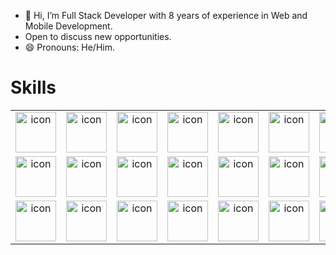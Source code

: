 - 👋 Hi, I’m Full Stack Developer with 8 years of experience in Web and Mobile Development.
- Open to discuss new opportunities.
- 😄 Pronouns: He/Him.

# Skills
<table align="center">
  <tr>
    <td align="center" width="65">
      <img src="https://skillicons.dev/icons?i=nodejs" alt="icon" height="65">
    </td>
    <td align="center" width="65">
      <img src="https://skillicons.dev/icons?i=express" alt="icon" height="65">
    </td>
    <td align="center" width="65">
      <img src="https://techstack-generator.vercel.app/graphql-icon.svg" alt="icon" height="65" />
    </td>
    <td align="center" width="65">
      <img src="https://techstack-generator.vercel.app/restapi-icon.svg" alt="icon" height="65" />
    </td>
    <td align="center" width="65">
      <img src="https://techstack-generator.vercel.app/js-icon.svg" alt="icon" height="65" />
    </td>
    <td align="center" width="65">
      <img src="https://techstack-generator.vercel.app/ts-icon.svg" alt="icon" height="65" />
    </td>
    <td align="center" width="65">
      <img src="https://techstack-generator.vercel.app/java-icon.svg" alt="icon" height="65" />
    </td>
    <td align="center" width="65">
      <img src="https://techstack-generator.vercel.app/python-icon.svg" alt="icon" height="65" />
    </td>
    <td align="center" width="65">
      <img src="https://techstack-generator.vercel.app/cpp-icon.svg" alt="icon" height="65">
    </td>
    <td align="center" width="65">
      <img src="https://skillicons.dev/icons?i=c" alt="icon" height="65">
    </td>
  </tr>
  <tr>
    <td align="center" width="65">
      <img src="https://skillicons.dev/icons?i=sequelize" alt="icon" height="65">
    </td>
    <td align="center" width="65">
      <img src="https://icon.icepanel.io/Technology/svg/Mongoose.js.svg" alt="icon" height="65">
    </td>
    <td align="center" width="65">
      <img src="https://skillicons.dev/icons?i=prisma" alt="icon" height="65">
    </td>
    <td align="center" width="65">
      <img src="https://skillicons.dev/icons?i=postgres" alt="icon" height="65">
    </td>
    <td align="center" width="65">
      <img src="https://techstack-generator.vercel.app/mysql-icon.svg" alt="icon" height="65" />
    </td>
    <td align="center" width="65">
      <img src="https://skillicons.dev/icons?i=mongodb" alt="icon" height="65">
    </td>
    <td align="center" width="65">
      <img src="https://skillicons.dev/icons?i=sqlite" alt="icon" height="65">
    </td>
    <td align="center" width="65">
      <img src="https://skillicons.dev/icons?i=supabase" alt="icon" height="65">
    </td>
    <td align="center" width="65">
      <img src="https://skillicons.dev/icons?i=firebase" alt="icon" height="65">
    </td>
    <td align="center" width="65">
      <img src="https://skillicons.dev/icons?i=redis" alt="icon" height="65">
    </td>
  </tr>
  <tr>
    <td align="center" width="65">
      <img src="https://techstack-generator.vercel.app/react-icon.svg" alt="icon" height="65" />
    </td>
    <td align="center" width="65">
      <img src="https://skillicons.dev/icons?i=next" alt="icon" height="65">
    </td>
    <td align="center" width="65">
      <img src="https://skillicons.dev/icons?i=angular" alt="icon" height="65">
    </td>
    <td align="center" width="65">
      <img src="https://skillicons.dev/icons?i=vue" alt="icon" height="65">
    </td>
    <td align="center" width="65">
      <img src="https://skillicons.dev/icons?i=nuxt" alt="icon" height="65">
    </td>
    <td align="center" width="65">
      <img src="https://skillicons.dev/icons?i=bootstrap" alt="icon" height="65">
    </td>
    <td align="center" width="65">
      <img src="https://skillicons.dev/icons?i=mui" alt="icon" height="65">
    </td>
    <td align="center" width="65">
      <img src="https://skillicons.dev/icons?i=tailwind" alt="icon" height="65">
    </td>
    <td align="center" width="65">
      <img src="https://skillicons.dev/icons?i=html" alt="icon" height="65">
    </td>
    <td align="center" width="65">
      <img src="https://skillicons.dev/icons?i=css" alt="icon" height="65">
    </td>
  </tr>
</table>

